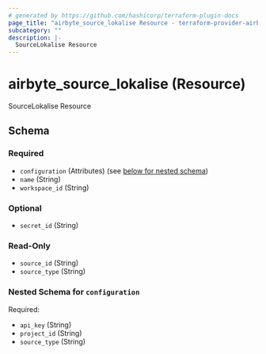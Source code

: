 ```yaml
---
# generated by https://github.com/hashicorp/terraform-plugin-docs
page_title: "airbyte_source_lokalise Resource - terraform-provider-airbyte"
subcategory: ""
description: |-
  SourceLokalise Resource
---
```


# airbyte_source_lokalise (Resource)

SourceLokalise Resource



<!-- schema generated by tfplugindocs -->
## Schema

### Required

- `configuration` (Attributes) (see [below for nested schema](#nestedatt--configuration))
- `name` (String)
- `workspace_id` (String)

### Optional

- `secret_id` (String)

### Read-Only

- `source_id` (String)
- `source_type` (String)

<a id="nestedatt--configuration"></a>
### Nested Schema for `configuration`

Required:

- `api_key` (String)
- `project_id` (String)
- `source_type` (String)


